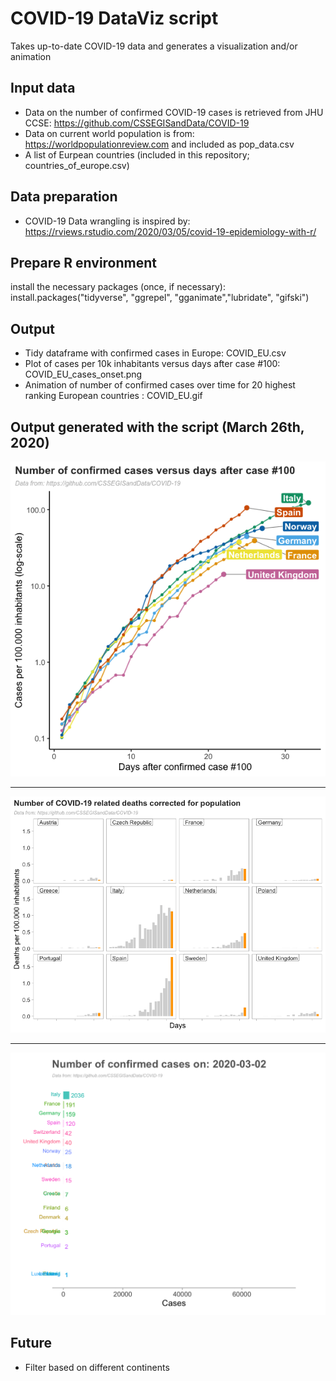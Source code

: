 # COVID-19 DataViz script
Takes up-to-date COVID-19 data and generates a visualization and/or animation


## Input data
* Data on the number of confirmed COVID-19 cases is retrieved from JHU CCSE: https://github.com/CSSEGISandData/COVID-19
* Data on current world population is from: https://worldpopulationreview.com and included as pop_data.csv
* A list of Eurpean countries (included in this repository; countries_of_europe.csv) 

## Data preparation
* COVID-19 Data wrangling is inspired by: https://rviews.rstudio.com/2020/03/05/covid-19-epidemiology-with-r/

## Prepare R environment
install the necessary packages (once, if necessary):
install.packages("tidyverse", "ggrepel", "gganimate","lubridate", "gifski")

## Output
* Tidy dataframe with confirmed cases in Europe: COVID_EU.csv
* Plot of cases per 10k inhabitants versus days after case #100: COVID_EU_cases_onset.png
* Animation of number of confirmed cases over time for 20 highest ranking European countries : COVID_EU.gif


## Output generated with the script (March 26th, 2020)




![Cases vs days](https://github.com/JoachimGoedhart/COVID-19_DataViz/raw/master/COVID_EU_cases_onset.png)



---


![Deaths per day](https://github.com/JoachimGoedhart/COVID-19_DataViz/raw/master/COVID_EU_deaths.png)


---


![Animated bars](https://github.com/JoachimGoedhart/COVID-19_DataViz/raw/master/COVID_EU.gif)

    
## Future
* Filter based on different continents


	
	


